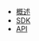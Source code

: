 * [概述](/products/echoai/README.md)
* [SDK](/products/echoai/sdk.md)
* [API](/products/echoai/api.md)
